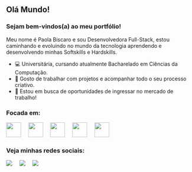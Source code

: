 ## Olá Mundo! 
### Sejam bem-vindos(a) ao meu portfólio! 
Meu nome é Paola Biscaro e sou Desenvolvedora Full-Stack, estou caminhando e evoluindo no mundo da tecnologia aprendendo e desenvolvendo minhas Softskills e Hardskills.
&nbsp;
- 💻 Universitária, cursando atualmente Bacharelado em Ciências da Computação. 
- 🎨 Gosto de trabalhar com projetos e acompanhar todo o seu processo criativo.
- 🌱 Estou em busca de oportunidades de ingressar no mercado de trabalho!

### Focada em:
<div style="display: inline">
    <img width="40px" heigth="40px" src="https://cdn.jsdelivr.net/gh/devicons/devicon@latest/icons/python/python-original.svg" />&nbsp;&nbsp;&nbsp;&nbsp;
    <img width="40px" heigth="40px" src="https://cdn.jsdelivr.net/gh/devicons/devicon@latest/icons/html5/html5-original.svg" />&nbsp;&nbsp;&nbsp;&nbsp;
    <img width="40px" heigth="40px" src="https://cdn.jsdelivr.net/gh/devicons/devicon@latest/icons/css3/css3-original.svg" />&nbsp;&nbsp;&nbsp;&nbsp;
    <img width="40px" heigth="40px" src="https://cdn.jsdelivr.net/gh/devicons/devicon@latest/icons/javascript/javascript-plain.svg" />&nbsp;&nbsp;&nbsp;&nbsp;   
    <img width="40px" heigth="40px" src="https://cdn.jsdelivr.net/gh/devicons/devicon@latest/icons/mysql/mysql-original.svg" />
</div>     

### Veja minhas redes sociais:
<a href="https://www.linkedin.com/in/paola-biscaro"><img src="https://img.shields.io/badge/LinkedIn-0A66C2.svg?style=for-the-badge&logo=LinkedIn&logoColor=white"></a>&nbsp;&nbsp;&nbsp;&nbsp;
<a href="https://www.instagram.com/paola.biscaro/"><img src="https://img.shields.io/badge/Instagram-E4405F.svg?style=for-the-badge&logo=Instagram&logoColor=white"></a>&nbsp;&nbsp;&nbsp;&nbsp;
<a href="https://gitlab.com/PaolaBiscaro"><img src="https://img.shields.io/badge/GitLab-FC6D26.svg?style=for-the-badge&logo=GitLab&logoColor=white"></a>

